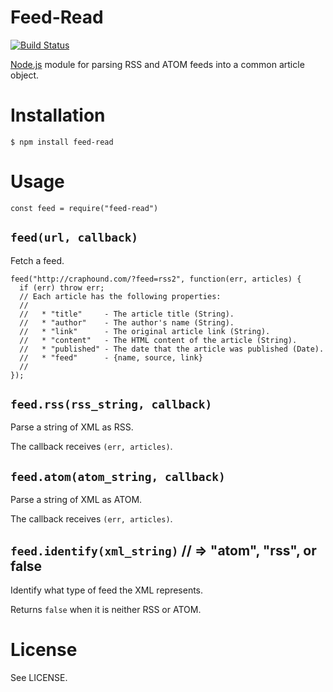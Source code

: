 # Feed-Read

[![Build Status](https://secure.travis-ci.org/sentientwaffle/feed-read.png?branch=master)](http://travis-ci.org/sentientwaffle/feed-read)

[Node.js](http://nodejs.org/) module for parsing RSS and ATOM feeds into
a common article object.

# Installation

    $ npm install feed-read

# Usage

    const feed = require("feed-read")

## `feed(url, callback)`
Fetch a feed.

    feed("http://craphound.com/?feed=rss2", function(err, articles) {
      if (err) throw err;
      // Each article has the following properties:
      //
      //   * "title"     - The article title (String).
      //   * "author"    - The author's name (String).
      //   * "link"      - The original article link (String).
      //   * "content"   - The HTML content of the article (String).
      //   * "published" - The date that the article was published (Date).
      //   * "feed"      - {name, source, link}
      //
    });

## `feed.rss(rss_string, callback)`
Parse a string of XML as RSS.

The callback receives `(err, articles)`.

## `feed.atom(atom_string, callback)`
Parse a string of XML as ATOM.

The callback receives `(err, articles)`.

## `feed.identify(xml_string)` // => "atom", "rss", or false
Identify what type of feed the XML represents.

Returns `false` when it is neither RSS or ATOM.


# License
See LICENSE.

